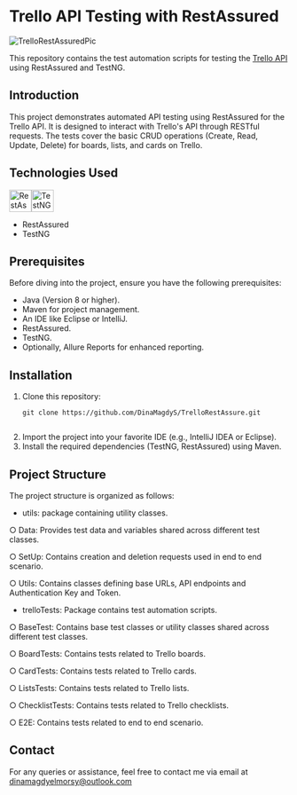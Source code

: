 # Trello API Testing with RestAssured
![TrelloRestAssuredPic](https://github.com/user-attachments/assets/76618ad1-30f1-4e0c-ab1b-06dfa14b3e95)

This repository contains the test automation scripts for testing the [Trello API](https://developer.atlassian.com/cloud/trello/rest/) using RestAssured and TestNG.

## Introduction
This project demonstrates automated API testing using RestAssured for the Trello API. It is designed to interact with Trello's API through RESTful requests.
The tests cover the basic CRUD operations (Create, Read, Update, Delete) for boards, lists, and cards on Trello.

## Technologies Used
<img src="https://private-user-images.githubusercontent.com/122634626/311574401-735af872-df76-4f8e-84ff-28795f8d28f4.png?jwt=eyJhbGciOiJIUzI1NiIsInR5cCI6IkpXVCJ9.eyJpc3MiOiJnaXRodWIuY29tIiwiYXVkIjoicmF3LmdpdGh1YnVzZXJjb250ZW50LmNvbSIsImtleSI6ImtleTUiLCJleHAiOjE3Mjc1MjE3MzIsIm5iZiI6MTcyNzUyMTQzMiwicGF0aCI6Ii8xMjI2MzQ2MjYvMzExNTc0NDAxLTczNWFmODcyLWRmNzYtNGY4ZS04NGZmLTI4Nzk1ZjhkMjhmNC5wbmc_WC1BbXotQWxnb3JpdGhtPUFXUzQtSE1BQy1TSEEyNTYmWC1BbXotQ3JlZGVudGlhbD1BS0lBVkNPRFlMU0E1M1BRSzRaQSUyRjIwMjQwOTI4JTJGdXMtZWFzdC0xJTJGczMlMkZhd3M0X3JlcXVlc3QmWC1BbXotRGF0ZT0yMDI0MDkyOFQxMTAzNTJaJlgtQW16LUV4cGlyZXM9MzAwJlgtQW16LVNpZ25hdHVyZT1iZWE0ZWE4ZjAxOTY4Y2U5NDJhYjk1YjgyZjJhOTkyYzBkYjQzM2RkYzEwZDg1NmM5NDc0MjdkZTgzYjg3ODE1JlgtQW16LVNpZ25lZEhlYWRlcnM9aG9zdCJ9.rP0bjORGI8lg3IOoCfI0QtyKayOSfpAY7GMCoSxcra8" width="40" height="40" alt="RestAssured" secured-asset-link="" style="max-width: 100%;"><img src="https://private-user-images.githubusercontent.com/122634626/306417621-86a31183-1950-4cf4-bbbe-c1c1d6dc2567.png?jwt=eyJhbGciOiJIUzI1NiIsInR5cCI6IkpXVCJ9.eyJpc3MiOiJnaXRodWIuY29tIiwiYXVkIjoicmF3LmdpdGh1YnVzZXJjb250ZW50LmNvbSIsImtleSI6ImtleTUiLCJleHAiOjE3Mjc1MjE3MzIsIm5iZiI6MTcyNzUyMTQzMiwicGF0aCI6Ii8xMjI2MzQ2MjYvMzA2NDE3NjIxLTg2YTMxMTgzLTE5NTAtNGNmNC1iYmJlLWMxYzFkNmRjMjU2Ny5wbmc_WC1BbXotQWxnb3JpdGhtPUFXUzQtSE1BQy1TSEEyNTYmWC1BbXotQ3JlZGVudGlhbD1BS0lBVkNPRFlMU0E1M1BRSzRaQSUyRjIwMjQwOTI4JTJGdXMtZWFzdC0xJTJGczMlMkZhd3M0X3JlcXVlc3QmWC1BbXotRGF0ZT0yMDI0MDkyOFQxMTAzNTJaJlgtQW16LUV4cGlyZXM9MzAwJlgtQW16LVNpZ25hdHVyZT1kNDA4NmUzMDQzM2VjMmI2N2U0ODZjZmRlNDQ0NGRmZjAzNzdjNmZjMjJhYTRlMDE2ZGU3YzBiZmJlZDZkODIzJlgtQW16LVNpZ25lZEhlYWRlcnM9aG9zdCJ9.jeXQs4WDbNpq3Tnwz83AP_FlkbBxATXJa-r_0fdwa1w" width="40" height="40" alt="TestNG" secured-asset-link="" style="max-width: 100%;">
- RestAssured
- TestNG

## Prerequisites
Before diving into the project, ensure you have the following prerequisites:

- Java (Version 8 or higher).
- Maven for project management.
- An IDE like Eclipse or IntelliJ.
- RestAssured.
- TestNG.
- Optionally, Allure Reports for enhanced reporting.

## Installation
 1. Clone this repository:
    ```console
    git clone https://github.com/DinaMagdyS/TrelloRestAssure.git


2. Import the project into your favorite IDE (e.g., IntelliJ IDEA or Eclipse).
3. Install the required dependencies (TestNG, RestAssured) using Maven.

## Project Structure
The project structure is organized as follows:

- utils: package containing utility classes.
  
○ Data: Provides test data and variables shared across different test classes.

○ SetUp: Contains creation and deletion requests used in end to end scenario.

○ Utils: Contains classes defining base URLs, API endpoints and Authentication Key and Token. 

- trelloTests: Package contains test automation scripts.
  
○ BaseTest: Contains base test classes or utility classes shared across different test classes.

○ BoardTests: Contains tests related to Trello boards.

○ CardTests: Contains tests related to Trello cards.

○ ListsTests: Contains tests related to Trello lists.

○ ChecklistTests: Contains tests related to Trello checklists.

○ E2E: Contains tests related to end to end scenario.

## Contact 
For any queries or assistance, feel free to contact me via email at dinamagdyelmorsy@outlook.com
